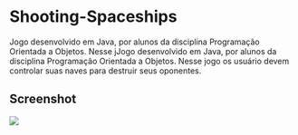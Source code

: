 # Shooting-Spaceships

Jogo desenvolvido em Java, por alunos da disciplina Programação Orientada a Objetos. Nesse jJogo desenvolvido em Java, por alunos da disciplina Programação Orientada a Objetos. Nesse jogo os usuário devem controlar suas naves para destruir seus oponentes.

## Screenshot
![](https://github.com/dnielveras/Shooting-Spaceships/blob/master/screenshots/gif_jogo.gif)
